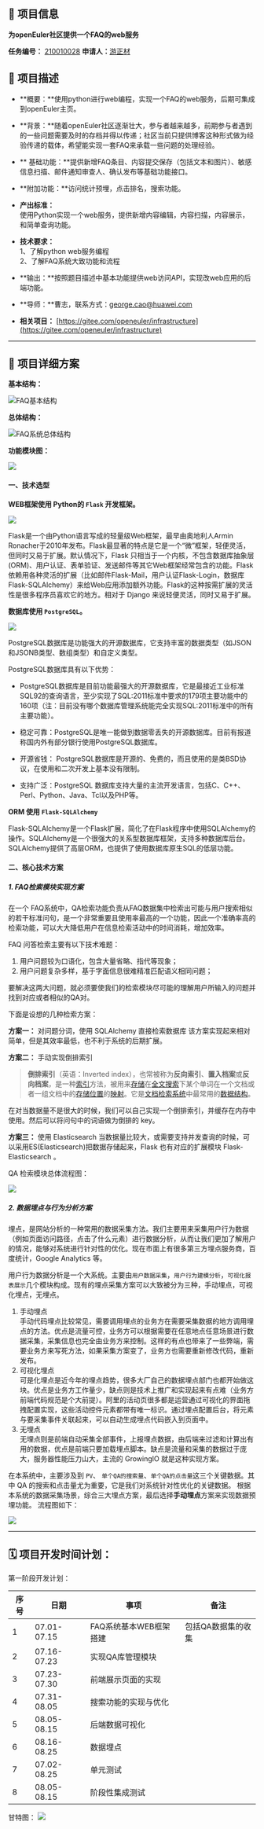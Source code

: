 ## 📕 项目信息
**为openEuler社区提供一个FAQ的web服务**

**任务编号：** <ins>210010028</ins>
**申请人：**<ins>游正材</ins>

## 👀 项目描述
-   **概要：**使用python进行web编程，实现一个FAQ的web服务，后期可集成到openEuler主页。
-   **背景：**随着openEuler社区逐渐壮大，参与者越来越多，前期参与者遇到的一些问题需要及时的存档并得以传递；社区当前只提供博客这种形式做为经验传递的载体，希望能实现一套FAQ来承载一些问题的处理经验。
-  ** 基础功能：**提供新增FAQ条目、内容提交保存（包括文本和图片）、敏感信息扫描、邮件通知审查人、确认发布等基础功能接口。
-   **附加功能：**访问统计预埋，点击排名，搜索功能。
- **产出标准：**  
使用Python实现一个web服务，提供新增内容编辑，内容扫描，内容展示，和简单查询功能。

-   **技术要求：**  
    1、了解python web服务编程  
    2、了解FAQ系统大致功能和流程
-   **输出：**按照题目描述中基本功能提供web访问API，实现改web应用的后端功能。
-   **导师：**曹志，联系方式：[george.cao@huawei.com](mailto:george.cao@huawei.com)

- **相关项目：** [https://gitee.com/openeuler/infrastructure](https://gitee.com/openeuler/infrastructure)
---
## 📝 项目详细方案
**基本结构：**

![FAQ基本结构](./images/Pastedimage20210601004638.png)

**总体结构：**

![FAQ系统总体结构](Pasted%20image%2020210601100331.png)

**功能模块图：**

![](FAQ-架构图.png)

<div STYLE="page-break-after: always;"></div>

#### 一、技术选型
**WEB框架使用 Python的 `Flask` 开发框架。**

![](lnm6ybztq944ikym1s8f.jpg)

Flask是一个由Python语言写成的轻量级Web框架，最早由奥地利人Armin Ronacher于2010年发布。Flask最显著的特点是它是一个“微”框架，轻便灵活，但同时又易于扩展。默认情况下，Flask 只相当于一个内核，不包含数据库抽象层(ORM)、用户认证、表单验证、发送邮件等其它Web框架经常包含的功能。Flask依赖用各种灵活的扩展（比如邮件Flask-Mail，用户认证Flask-Login，数据库Flask-SQLAlchemy）来给Web应用添加额外功能。Flask的这种按需扩展的灵活性是很多程序员喜欢它的地方。相对于 Django 来说轻便灵活，同时又易于扩展。


**数据库使用 `PostgreSQL`。**

![](iShot2020-12-04-14.24.51.png)

PostgreSQL数据库是功能强大的开源数据库，它支持丰富的数据类型（如JSON和JSONB类型、数组类型）和自定义类型。

PostgreSQL数据库具有以下优势：

- PostgreSQL数据库是目前功能最强大的开源数据库，它是最接近工业标准SQL92的查询语言，至少实现了SQL:2011标准中要求的179项主要功能中的160项（注：目前没有哪个数据库管理系统能完全实现SQL:2011标准中的所有主要功能）。

- 稳定可靠：PostgreSQL是唯一能做到数据零丢失的开源数据库。目前有报道称国内外有部分银行使用PostgreSQL数据库。

- 开源省钱： PostgreSQL数据库是开源的、免费的，而且使用的是类BSD协议，在使用和二次开发上基本没有限制。

- 支持广泛：PostgreSQL 数据库支持大量的主流开发语言，包括C、C++、Perl、Python、Java、Tcl以及PHP等。


**ORM 使用 `Flask-SQLAlchemy`**

Flask-SQLAlchemy是一个Flask扩展，简化了在Flask程序中使用SQLAlchemy的操作。SQLAlchemy是一个很强大的关系型数据库框架，支持多种数据库后台。SQLAlchemy提供了高层ORM，也提供了使用数据库原生SQL的低层功能。

#### 二、核心技术方案
##### 1. FAQ检索模块实现方案
在一个 FAQ系统中，QA检索功能负责从FAQ数据集中检索出可能与用户搜索相似的若干标准问句，是一个非常重要且使用率最高的一个功能，因此一个准确率高的检索功能，可以大大降低用户在信息检索活动中的时间消耗，增加效率。

FAQ 问答检索主要有以下技术难题：
1.  用户问题较为口语化，包含大量省略、指代等现象；
2.  用户问题复杂多样，基于字面信息很难精准匹配语义相同问题；

要解决这两大问题，就必须要使我们的检索模块尽可能的理解用户所输入的问题并找到对应或者相似的QA对。

下面是设想的几种检索方案：

**方案一：** 对问题分词，使用 SQLAlchemy 直接检索数据库
该方案实现起来相对简单，但是其效率最低，也不利于系统的后期扩展。

**方案二：** 手动实现倒排索引
> **倒排索引**（英语：Inverted index），也常被称为**反向索引**、**置入档案**或**反向档案**，是一种[索引](https://zh.wikipedia.org/wiki/%E7%B4%A2%E5%BC%95 "索引")方法，被用来[存储](https://zh.wikipedia.org/w/index.php?title=%E5%AD%98%E5%82%A8&action=edit&redlink=1 "存储（页面不存在）")在[全文搜索](https://zh.wikipedia.org/w/index.php?title=%E5%85%A8%E6%96%87%E6%90%9C%E7%B4%A2&action=edit&redlink=1 "全文搜索（页面不存在）")下某个单词在一个文档或者一组文档中的[存储位置](https://zh.wikipedia.org/w/index.php?title=%E5%AD%98%E5%82%A8%E4%BD%8D%E7%BD%AE&action=edit&redlink=1 "存储位置（页面不存在）")的[映射](https://zh.wikipedia.org/wiki/%E6%98%A0%E5%B0%84 "映射")。它是[文档检索系统](https://zh.wikipedia.org/w/index.php?title=%E6%96%87%E6%A1%A3%E6%A3%80%E7%B4%A2%E7%B3%BB%E7%BB%9F&action=edit&redlink=1 "文档检索系统（页面不存在）")中最常用的[数据结构](https://zh.wikipedia.org/wiki/%E6%95%B0%E6%8D%AE%E7%BB%93%E6%9E%84 "数据结构")。

在对当数据量不是很大的时候，我们可以自己实现一个倒排索引，并缓存在内存中使用。然后可以将问句中的词语做为倒排的 key。

**方案三：** 使用 Elasticsearch
当数据量比较大，或需要支持并发查询的时候，可以采用ES(Elasticsearch)把数据存储起来，Flask 也有对应的扩展模块 Flask-Elasticsearch 。

QA 检索模块总体流程图：

![](Pasted%20image%2020210602231157.png)


##### 2. 数据埋点与行为分析方案
埋点，是网站分析的一种常用的数据采集方法。我们主要用来采集用户行为数据（例如页面访问路径，点击了什么元素）进行数据分析，从而让我们更加了解用户的情况，能够对系统进行针对性的优化。现在市面上有很多第三方埋点服务商，百度统计，Google Analytics 等。

用户行为数据分析是一个大系统。主要由`用户数据采集`，`用户行为建模分析`，`可视化报表展示`几个模块构成。现有的埋点采集方案可以大致被分为三种，手动埋点，可视化埋点，无埋点。
1.  手动埋点  
    手动代码埋点比较常见，需要调用埋点的业务方在需要采集数据的地方调用埋点的方法。优点是流量可控，业务方可以根据需要在任意地点任意场景进行数据采集，采集信息也完全由业务方来控制。这样的有点也带来了一些弊端，需要业务方来写死方法，如果采集方案变了，业务方也需要重新修改代码，重新发布。
2.  可视化埋点  
    可是化埋点是近今年的埋点趋势，很多大厂自己的数据埋点部门也都开始做这块。优点是业务方工作量少，缺点则是技术上推广和实现起来有点难（业务方前端代码规范是个大前提）。阿里的活动页很多都是运营通过可视化的界面拖拽配置实现，这些活动控件元素都带有唯一标识。通过埋点配置后台，将元素与要采集事件关联起来，可以自动生成埋点代码嵌入到页面中。
3.  无埋点  
    无埋点则是前端自动采集全部事件，上报埋点数据，由后端来过滤和计算出有用的数据，优点是前端只要加载埋点脚本。缺点是流量和采集的数据过于庞大，服务器性能压力山大，主流的 GrowingIO 就是这种实现方案。

在本系统中，主要涉及到 `PV`、 `单个QA的搜索量`、`单个QA的点击量`这三个关键数据。其中 QA 的搜索和点击量尤为重要，它是我们对系统针对性优化的关键数据。
根据本系统的数据采集场景，综合三大埋点方案，最后选择**手动埋点**方案来实现数据预埋功能。
流程图如下：

![](Pasted%20image%2020210602212315.png)



---
## 🗓 项目开发时间计划：
第一阶段开发计划：

| 序号 | 日期        | 事项                   | 备注 |
| ---- | ----------- | ---------------------- | ---- |
| 1    | 07.01-07.15 | FAQ系统基本WEB框架搭建 |   包括QA数据集的收集   |
| 2    | 07.16-07.23 | 实现QA库管理模块       |      |
| 3    | 07.23-07.30 | 前端展示页面的实现     |      |
| 4    | 07.31-08.05 | 搜索功能的实现与优化   |      |
| 5    | 08.05-08.15 | 后端数据可视化         |      |
| 6    | 08.16-08.25 | 数据埋点               |      |
| 7    | 07.02-08.25 | 单元测试               |      |
| 8    | 08.05-08.15 | 阶段性集成测试         |      |

甘特图：
![](Pasted%20image%2020210602193217.png)